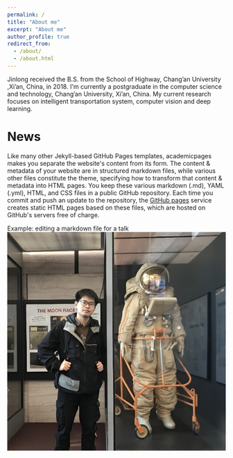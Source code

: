 ```yaml
---
permalink: /
title: "About me"
excerpt: "About me"
author_profile: true
redirect_from: 
  - /about/
  - /about.html
---
```




Jinlong received the B.S. from the School of Highway, Chang’an University ,Xi’an, China, in 2018. I'm currently a postgraduate in the computer science and technology, Chang’an University, Xi’an, China. My current research focuses on  intelligent transportation system, computer vision and deep learning.

News
======
Like many other Jekyll-based GitHub Pages templates, academicpages makes you separate the website's content from its form. The content & metadata of your website are in structured markdown files, while various other files constitute the theme, specifying how to transform that content & metadata into HTML pages. You keep these various markdown (.md), YAML (.yml), HTML, and CSS files in a public GitHub repository. Each time you commit and push an update to the repository, the [GitHub pages](https://pages.github.com/) service creates static HTML pages based on these files, which are hosted on GitHub's servers free of charge.


Example: editing a markdown file for a talk
![Editing a markdown file for a talk](/images/profile.png)

